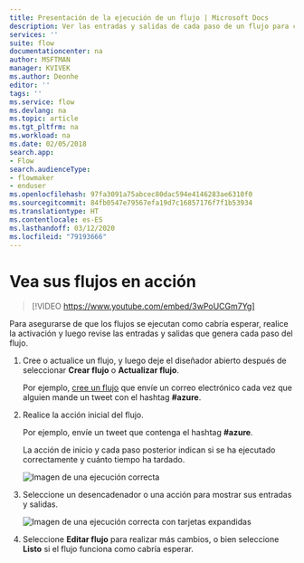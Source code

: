 ```yaml
---
title: Presentación de la ejecución de un flujo | Microsoft Docs
description: Ver las entradas y salidas de cada paso de un flujo para comprobar que se comporta del modo esperado.
services: ''
suite: flow
documentationcenter: na
author: MSFTMAN
manager: KVIVEK
ms.author: Deonhe
editor: ''
tags: ''
ms.service: flow
ms.devlang: na
ms.topic: article
ms.tgt_pltfrm: na
ms.workload: na
ms.date: 02/05/2018
search.app:
- Flow
search.audienceType:
- flowmaker
- enduser
ms.openlocfilehash: 97fa3091a75abcec80dac594e4146283ae6310f0
ms.sourcegitcommit: 84fb0547e79567efa19d7c16857176f7f1b53934
ms.translationtype: HT
ms.contentlocale: es-ES
ms.lasthandoff: 03/12/2020
ms.locfileid: "79193666"
---
```

# <a name="watch-your-flows-in-action"></a>Vea sus flujos en acción


>[!VIDEO https://www.youtube.com/embed/3wPoUCGm7Yg]

Para asegurarse de que los flujos se ejecutan como cabría esperar, realice la activación y luego revise las entradas y salidas que genera cada paso del flujo.

1. Cree o actualice un flujo, y luego deje el diseñador abierto después de seleccionar **Crear flujo** o **Actualizar flujo**.

     Por ejemplo, [cree un flujo](get-started-logic-flow.md) que envíe un correo electrónico cada vez que alguien mande un tweet con el hashtag **#azure**.
1. Realice la acción inicial del flujo.

    Por ejemplo, envíe un tweet que contenga el hashtag **#azure**.

    La acción de inicio y cada paso posterior indican si se ha ejecutado correctamente y cuánto tiempo ha tardado.

    ![Imagen de una ejecución correcta](./media/see-a-flow-run/successful-flow-run.png)
1. Seleccione un desencadenador o una acción para mostrar sus entradas y salidas.

    ![Imagen de una ejecución correcta con tarjetas expandidas](./media/see-a-flow-run/successful-flow-expanded-cards.png)
1. Seleccione **Editar flujo** para realizar más cambios, o bien seleccione **Listo** si el flujo funciona como cabría esperar.
